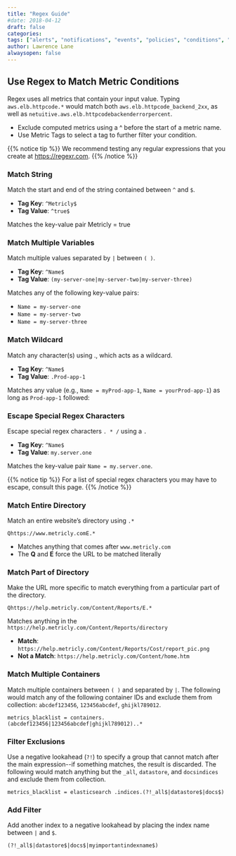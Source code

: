 ```yaml
---
title: "Regex Guide"
#date: 2018-04-12
draft: false
categories:
tags: ["alerts", "notifications", "events", "policies", "conditions", "regex"]
author: Lawrence Lane
alwaysopen: false
---
```

## Use Regex to Match Metric Conditions
Regex uses all metrics that contain your input value. Typing `aws.elb.httpcode.*` would match both `aws.elb.httpcode_backend_2xx`, as well as `netuitive.aws.elb.httpcodebackenderrorpercent`.

- Exclude computed metrics using a ^ before the start of a metric name.
- Use Metric Tags to select a tag to further filter your condition.

{{% notice tip %}}
We recommend testing any regular expressions that you create at https://regexr.com.
{{% /notice %}}

### Match String
Match the start and end of the string contained between ``^`` and ``$``.

- **Tag Key**: ``^Metricly$``
- **Tag Value**: ``^true$``

Matches the key-value pair Metricly = true

### Match Multiple Variables
Match multiple values separated by ``|`` between ``( )``.

- **Tag Key**: ``^Name$``
- **Tag Value**: ``(my-server-one|my-server-two|my-server-three)``

Matches  any of the following key-value pairs:  

- `Name = my-server-one`
- `Name = my-server-two`  
- `Name = my-server-three`  

### Match Wildcard
Match any character(s) using ., which acts as a wildcard.

- **Tag Key**: ``^Name$``
- **Tag Value**: ``.Prod-app-1``

Matches any value (e.g., `Name = myProd-app-1`, `Name = yourProd-app-1`) as long as `Prod-app-1` followed:

### Escape Special Regex Characters
Escape special regex characters ``. * /`` using a `.`

- **Tag Key**: `^Name$`
- **Tag Value**: `my.server.one`

Matches the key-value pair `Name = my.server.one`.

{{% notice tip %}}
For a list of special regex characters you may have to escape, consult this page.
{{% /notice %}}

### Match Entire Directory

Match an entire website’s directory using ``.*``

```
Qhttps://www.metricly.comE.*
```
- Matches anything that comes after `www.metricly.com`
- The **Q** and **E**  force the URL to be matched literally

### Match Part of Directory
Make the URL more specific to match everything from a particular part of the directory.

```
Qhttps://help.metricly.com/Content/Reports/E.*
```
Matches anything in the  `https://help.metricly.com/Content/Reports/directory`
- **Match**: `https://help.metricly.com/Content/Reports/Cost/report_pic.png`
- **Not a Match**: `https://help.metricly.com/Content/home.htm`

### Match Multiple Containers
Match multiple containers between ``( )`` and separated by ``|``. The following would match any of the following container IDs and exclude them from collection: `abcdef123456`, `123456abcdef`, `ghijkl789012`.

```
metrics_blacklist = containers. (abcdef123456|123456abcdef|ghijkl789012)..*
```

### Filter Exclusions
Use a negative lookahead (``?!``) to specify a group that cannot match after the main expression--if something matches, the result is discarded. The following would match anything but the `_all`, `datastore`, and `docsindices` and exclude them from collection.

```
metrics_blacklist = elasticsearch .indices.(?!_all$|datastore$|docs$)
```

### Add Filter
Add another index to a negative lookahead by placing the index name between ``|`` and ``$``.

```
(?!_all$|datastore$|docs$|myimportantindexname$)
```
